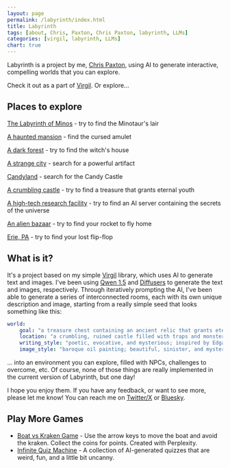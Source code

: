 ```yaml
---
layout: page
permalink: /labyrinth/index.html
title: Labyrinth
tags: [about, Chris, Paxton, Chris Paxton, labyrinth, LLMs]
categories: [virgil, labyrinth, LLMs]
chart: true
---
```


Labyrinth is a project by me, [Chris Paxton](https://cpaxton.github.io/), using AI to generate interactive, compelling worlds that you can explore.

Check it out as a part of [Virgil](https://github.com/cpaxton/virgil). Or explore...

## Places to explore

[The Labyrinth of Minos](/labyrinth/minos/index.html) - try to find the Minotaur's lair

[A haunted mansion](/labyrinth/haunted_mansion/index.html) - find the cursed amulet

[A dark forest](/labyrinth/dark_forest/index.html) - try to find the witch's house

[A strange city](/labyrinth/strange_city/index.html) - search for a powerful artifact

[Candyland](/labyrinth/candyland/index.html) - search for the Candy Castle

[A crumbling castle](/labyrinth/crumbling_castle/index.html) - try to find a treasure that grants eternal youth

[A high-tech research facility](/labyrinth/research_facility/index.html) - try to find an AI server containing the secrets of the universe

[An alien bazaar](/labyrinth/alien_bazaar/index.html) - try to find your rocket to fly home

[Erie, PA](/labyrinth/erie_pa/index.html) - try to find your lost flip-flop

## What is it?

It's a project based on my simple [Virgil](https://github.com/cpaxton/virgil) library, which uses AI to generate text and images. I've been using [Qwen 1.5](https://huggingface.co/collections/Qwen/qwen15-65c0a2f577b1ecb76d786524) and [Diffusers](https://huggingface.co/docs/diffusers/en/index) to generate the text and images, respectively. Through iteratively prompting the AI, I've been able to generate a series of interconnected rooms, each with its own unique description and image, starting from a really simple seed that looks something like this:

```yaml
world:
    goal: "a treasure chest containing an ancient relic that grants eternal youth"
    location: "a crumbling, ruined castle filled with traps and monsters"
    writing_style: "poetic, evocative, and mysterious; inspired by Edgar Allan Poe."
    image_style: "baroque oil painting; beautiful, sinister, and mysterious. high-quality painting."
```

... into an environment you can explore, filled with NPCs, challenges to overcome, etc. Of course, none of those things are really implemented in the current version of Labyrinth, but one day!


I hope you enjoy them. If you have any feedback, or want to see more, please let me know! You can reach me on [Twitter/X](https://twitter.com/chris_j_paxton) or [Bluesky](https://bsky.app/profile/cpaxton.bsky.social).

## Play More Games

- [Boat vs Kraken Game](/boat_game/index.html) - Use the arrow keys to move the boat and avoid the kraken. Collect the coins for points. Created with Perplexity.
- [Infinite Quiz Machine](/quiz/index.html) - A collection of AI-generated quizzes that are weird, fun, and a little bit uncanny.
